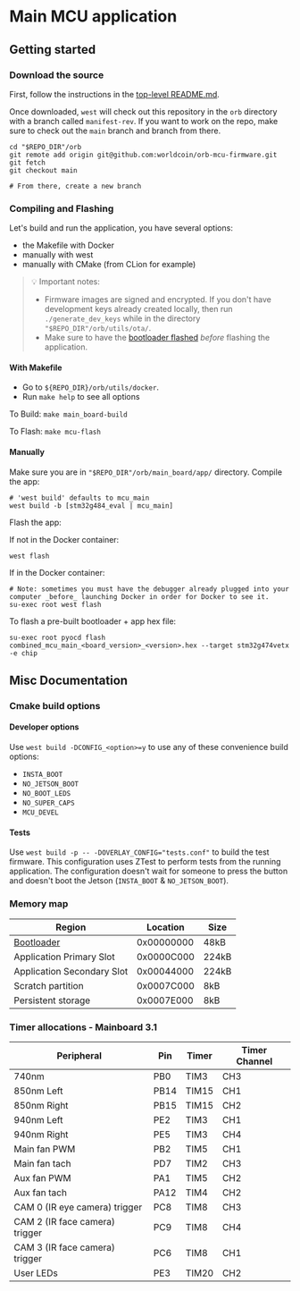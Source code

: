 # Main MCU application

## Getting started

### Download the source

First, follow the instructions in the [top-level README.md](../../README.md).

Once downloaded, `west` will check out this repository in the `orb` directory with a branch called `manifest-rev`. If you
want to work on the repo, make sure to check out the `main` branch and branch from there.

```shell
cd "$REPO_DIR"/orb
git remote add origin git@github.com:worldcoin/orb-mcu-firmware.git
git fetch
git checkout main

# From there, create a new branch
```

### Compiling and Flashing

Let's build and run the application, you have several options:

- the Makefile with Docker
- manually with west
- manually with CMake (from CLion for example)

> 💡 Important notes:
>
> - Firmware images are signed and encrypted. If you don't have development keys already created locally, then run
>   `./generate_dev_keys` while in the directory `"$REPO_DIR"/orb/utils/ota/`.
> - Make sure to have the [bootloader flashed](../../bootloader_main/README.md) _before_ flashing the application.

#### With Makefile

- Go to `${REPO_DIR}/orb/utils/docker`.
- Run `make help` to see all options

To Build: `make main_board-build`

To Flash: `make mcu-flash`

#### Manually

Make sure you are in `"$REPO_DIR"/orb/main_board/app/` directory. Compile the app:

```shell
# 'west build' defaults to mcu_main
west build -b [stm32g484_eval | mcu_main]
```

Flash the app:

If not in the Docker container:

```shell
west flash
```

If in the Docker container:

```shell
# Note: sometimes you must have the debugger already plugged into your computer _before_ launching Docker in order for Docker to see it.
su-exec root west flash
```

To flash a pre-built bootloader + app hex file:

```
su-exec root pyocd flash combined_mcu_main_<board_version>_<version>.hex --target stm32g474vetx -e chip
```

## Misc Documentation

### Cmake build options

#### Developer options

Use `west build -DCONFIG_<option>=y` to use any of these convenience build options:

- `INSTA_BOOT`
- `NO_JETSON_BOOT`
- `NO_BOOT_LEDS`
- `NO_SUPER_CAPS`
- `MCU_DEVEL`

#### Tests

Use `west build -p -- -DOVERLAY_CONFIG="tests.conf"` to build the test firmware. This configuration uses
ZTest to perform tests from the running application. The configuration doesn't wait for someone to press the button
and doesn't boot the Jetson (`INSTA_BOOT` & `NO_JETSON_BOOT`).

### Memory map

| Region                              | Location   | Size  |
| ----------------------------------- | ---------- | ----- |
| [Bootloader](../../bootloader_main) | 0x00000000 | 48kB  |
| Application Primary Slot            | 0x0000C000 | 224kB |
| Application Secondary Slot          | 0x00044000 | 224kB |
| Scratch partition                   | 0x0007C000 | 8kB   |
| Persistent storage                  | 0x0007E000 | 8kB   |

### Timer allocations - Mainboard 3.1

| Peripheral                     | Pin  | Timer | Timer Channel |
| ------------------------------ | ---- | ----- | ------------- |
| 740nm                          | PB0  | TIM3  | CH3           |
| 850nm Left                     | PB14 | TIM15 | CH1           |
| 850nm Right                    | PB15 | TIM15 | CH2           |
| 940nm Left                     | PE2  | TIM3  | CH1           |
| 940nm Right                    | PE5  | TIM3  | CH4           |
| Main fan PWM                   | PB2  | TIM5  | CH1           |
| Main fan tach                  | PD7  | TIM2  | CH3           |
| Aux fan PWM                    | PA1  | TIM5  | CH2           |
| Aux fan tach                   | PA12 | TIM4  | CH2           |
| CAM 0 (IR eye camera) trigger  | PC8  | TIM8  | CH3           |
| CAM 2 (IR face camera) trigger | PC9  | TIM8  | CH4           |
| CAM 3 (IR face camera) trigger | PC6  | TIM8  | CH1           |
| User LEDs                      | PE3  | TIM20 | CH2           |
